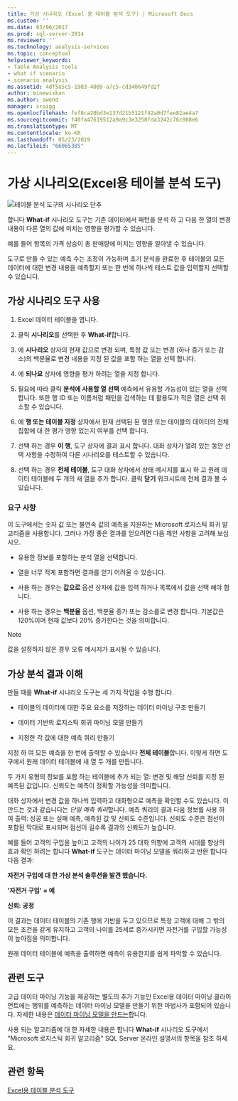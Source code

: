 ```yaml
---
title: 가상 시나리오 (Excel 용 테이블 분석 도구) | Microsoft Docs
ms.custom: ''
ms.date: 03/06/2017
ms.prod: sql-server-2014
ms.reviewer: ''
ms.technology: analysis-services
ms.topic: conceptual
helpviewer_keywords:
- Table Analysis tools
- what if scenario
- scenario analysis
ms.assetid: 4df5a5c5-1983-4009-a7c5-cd340649fd2f
author: minewiskan
ms.author: owend
manager: craigg
ms.openlocfilehash: fef8ca20bd3e137d21b5121f42a0d7fee82ae4a7
ms.sourcegitcommit: f40fa47619512a9a9c3e3258fda3242c76c008e6
ms.translationtype: MT
ms.contentlocale: ko-KR
ms.lasthandoff: 05/23/2019
ms.locfileid: "66065385"
---
```

# <a name="what-if-scenario-table-analysis-tools-for-excel"></a>가상 시나리오(Excel용 테이블 분석 도구)
  ![테이블 분석 도구의 시나리오 단추](media/tat-whatif.gif "What-if 시나리오 테이블 분석 도구 단추")  
  
 합니다 **What-if** 시나리오 도구는 기존 데이터에서 패턴을 분석 하 고 다음 한 열의 변경 내용이 다른 열의 값에 미치는 영향을 평가할 수 있습니다.  
  
 예를 들어 항목의 가격 상승이 총 판매량에 미치는 영향을 알아낼 수 있습니다.  
  
 도구로 만들 수 있는 예측 수는 조정이 가능하며 초기 분석을 완료한 후 테이블의 모든 데이터에 대한 변경 내용을 예측할지 또는 한 번에 하나씩 테스트 값을 입력할지 선택할 수 있습니다.  
  
## <a name="using-the-what-if-scenario-tool"></a>가상 시나리오 도구 사용  
  
1.  Excel 데이터 테이블을 엽니다.  
  
2.  클릭 **시나리오**를 선택한 후 **What-if**합니다.  
  
3.  에 **시나리오** 상자의 현재 값으로 변경 되며, 특정 값 또는 변경 (하나 증가 또는 감소)의 백분율로 변경 내용을 지정 된 값을 포함 하는 열을 선택 합니다.  
  
4.  에 **되나요** 상자에 영향을 평가 하려는 열을 지정 합니다.  
  
5.  필요에 따라 클릭 **분석에 사용할 열 선택** 예측에서 유용할 가능성이 있는 열을 선택 합니다. 또한 행 ID 또는 이름처럼 패턴을 검색하는 데 활용도가 적은 열은 선택 취소할 수 있습니다.  
  
6.  에 **행 또는 테이블 지정** 상자에서 현재 선택된 된 행만 또는 테이블의 데이터의 전체 집합에 대 한 평가 영향 있는지 여부를 선택 합니다.  
  
7.  선택 하는 경우 **이 행**, 도구 상자에 결과 표시 합니다. 대화 상자가 열려 있는 동안 선택 사항을 수정하여 다른 시나리오를 테스트할 수 있습니다.  
  
8.  선택 하는 경우 **전체 테이블**, 도구 대화 상자에서 상태 메시지를 표시 하 고 원래 데이터 테이블에 두 개의 새 열을 추가 합니다. 클릭 **닫기** 워크시트에 전체 결과 볼 수 있습니다.  
  
### <a name="requirements"></a>요구 사항  
 이 도구에서는 숫자 값 또는 불연속 값의 예측을 지원하는 Microsoft 로지스틱 회귀 알고리즘을 사용합니다. 그러나 가장 좋은 결과를 얻으려면 다음 제안 사항을 고려해 보십시오.  
  
-   유용한 정보를 포함하는 분석 열을 선택합니다.  
  
-   열을 너무 적게 포함하면 결과를 얻기 어려울 수 있습니다.  
  
-   사용 하는 경우는 **값으로** 옵션 상자에 값을 입력 하거나 목록에서 값을 선택 해야 합니다.  
  
-   사용 하는 경우는 **백분율** 옵션, 백분율 증가 또는 감소를로 변경 합니다. 기본값은 120%이며 현재 값보다 20% 증가한다는 것을 의미합니다.  
  
> [!NOTE]  
>  값을 설정하지 않은 경우 오류 메시지가 표시될 수 있습니다.  
  
## <a name="understanding-the-results-of-what-if-analysis"></a>가상 분석 결과 이해  
 만들 때를 **What-if** 시나리오 도구는 세 가지 작업을 수행 합니다.  
  
-   테이블의 데이터에 대한 주요 요소를 저장하는 데이터 마이닝 구조 만들기  
  
-   데이터 기반의 로지스틱 회귀 마이닝 모델 만들기  
  
-   지정한 각 값에 대한 예측 쿼리 만들기  
  
 지정 하 여 모든 예측을 한 번에 출력할 수 있습니다 **전체 테이블**합니다. 이렇게 하면 도구에서 원래 데이터 테이블에 새 열 두 개를 만듭니다.  
  
 두 가지 유형의 정보를 포함 하는 테이블에 추가 되는 열: 변경 및 해당 신뢰를 지정 된 예측된 값입니다. 신뢰도는 예측이 정확할 가능성을 의미합니다.  
  
 대화 상자에서 변경 값을 하나씩 입력하고 대화형으로 예측을 확인할 수도 있습니다. 이 만드는 것과 같습니다는 *단일 예측 쿼리*합니다. 예측 쿼리의 결과 다음 정보를 사용 하 여 출력: 성공 또는 실패 예측, 예측된 값 및 신뢰도 수준입니다. 신뢰도 수준은 점선이 포함된 막대로 표시되며 점선이 길수록 결과의 신뢰도가 높습니다.  
  
 예를 들어 고객의 구입을 높이고 고객의 나이가 25 대화 의향에 고객의 시대를 향상의 효과 확인 하려는 합니다 **What-if** 도구는 데이터 마이닝 모델을 쿼리하고 반환 합니다 다음 결과:  
  
 **자전거 구입에 대 한 가상 분석 솔루션을 발견 했습니다.**  
  
 **'자전거 구입' = 예**  
  
 **신뢰: 공정**  
  
 이 결과는 데이터 테이블의 기존 행에 기반을 두고 있으므로 특정 고객에 대해 그 밖의 모든 조건을 같게 유지하고 고객의 나이를 25세로 증가시키면 자전거를 구입할 가능성이 높아짐을 의미합니다.  
  
 원래 데이터 테이블에 예측을 출력하면 예측이 유용한지를 쉽게 파악할 수 있습니다.  
  
## <a name="related-tools"></a>관련 도구  
 고급 데이터 마이닝 기능을 제공하는 별도의 추가 기능인 Excel용 데이터 마이닝 클라이언트에는 행위를 예측하는 데이터 마이닝 모델을 만들기 위한 마법사가 포함되어 있습니다. 자세한 내용은 [데이터 마이닝 모델을 만드는](creating-a-data-mining-model.md)합니다.  
  
 사용 되는 알고리즘에 대 한 자세한 내용은 합니다 **What-if** 시나리오 도구에서 "Microsoft 로지스틱 회귀 알고리즘" SQL Server 온라인 설명서의 항목을 참조 하세요.  
  
## <a name="see-also"></a>관련 항목  
 [Excel용 테이블 분석 도구](table-analysis-tools-for-excel.md)  
  
  
